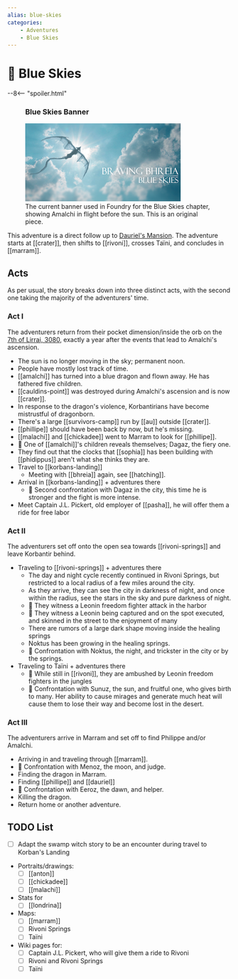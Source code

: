 ```yaml
---
alias: blue-skies
categories:
    - Adventures
    - Blue Skies
---
```

# 🔐 Blue Skies

--8<-- "spoiler.html"

<figure class="infobox right">
  <h3>Blue Skies Banner</h3>
  <a href="/assets/images/blue-skies-banner-full.png">
    <img src="/assets/images/blue-skies-banner-tiny.png" />
  </a>
  <figcaption>
    The current banner used in Foundry for the Blue Skies chapter, showing Amalchi in flight before the sun. This is an original piece.
  </figcaption>
</figure>

This adventure is a direct follow up to [Dauriel's Mansion](../dauriels-mansion/index.md). The adventure starts at [[crater]], then shifts to [[rivoni]], crosses Taïni, and concludes in [[marram]].

## Acts

As per usual, the story breaks down into three distinct acts, with the second one taking the majority of the adventurers' time.

### Act I

The adventurers return from their pocket dimension/inside the orb on the [7th of Lirrai, 3080](../../lore/timeline.md), exactly a year after the events that lead to Amalchi's ascension.

- The sun is no longer moving in the sky; permanent noon.
- People have mostly lost track of time.
- [[amalchi]] has turned into a blue dragon and flown away. He has fathered five children.
- [[cauldins-point]] was destroyed during Amalchi's ascension and is now [[crater]].
- In response to the dragon's violence, Korbantirians have become mistrustful of dragonborn.
- There's a large [[survivors-camp]] run by [[au]] outside [[crater]].
- [[phillipe]] should have been back by now, but he's missing.
- [[malachi]] and [[chickadee]] went to Marram to look for [[phillipe]].
- 🐉 One of [[amalchi]]'s children reveals themselves; Dagaz, the fiery one.
- They find out that the clocks that [[sophia]] has been building with [[phidippus]] aren't what she thinks they are.
- Travel to [[korbans-landing]]
  - Meeting with [[bhreia]] again, see [[hatching]].
- Arrival in [[korbans-landing]] + adventures there
  - 🐉 Second confrontation with Dagaz in the city, this time he is stronger and the fight is more intense.
- Meet Captain J.L. Pickert, old employer of [[pasha]], he will offer them a ride for free labor

### Act II

The adventurers set off onto the open sea towards [[rivoni-springs]] and leave Korbantir behind.

- Traveling to [[rivoni-springs]] + adventures there
  - The day and night cycle recently continued in Rivoni Springs, but restricted to a local radius of a few miles around the city.
  - As they arrive, they can see the city in darkness of night, and once within the radius, see the stars in the sky and pure darkness of night.
  - 🦁 They witness a Leonin freedom fighter attack in the harbor
  - 🦁 They witness a Leonin being captured and on the spot executed, and skinned in the street to the enjoyment of many
  - There are rumors of a large dark shape moving inside the healing springs
  - Noktus has been growing in the healing springs.
  - 🐉 Confrontation with Noktus, the night, and trickster in the city or by the springs.
- Traveling to Taïni + adventures there
  - 🦁 While still in [[rivoni]], they are ambushed by Leonin freedom fighters in the jungles
  - 🐉 Confrontation with Sunuz, the sun, and fruitful one, who gives birth to many. Her ability to cause mirages and generate much heat will cause them to lose their way and become lost in the desert.

### Act III

The adventurers arrive in Marram and set off to find Philippe and/or Amalchi.

- Arriving in and traveling through [[marram]].
- 🐉 Confrontation with Menoz, the moon, and judge.
- Finding the dragon in Marram.
- Finding [[phillipe]] and [[dauriel]]
- 🐉 Confrontation with Eeroz, the dawn, and helper.
- Killing the dragon.
- Return home or another adventure.

## TODO List

- [ ] Adapt the swamp witch story to be an encounter during travel to Korban's Landing
- Portraits/drawings:
  - [ ] [[anton]]
  - [ ] [[chickadee]]
  - [ ] [[malachi]]
- Stats for
  - [ ] [[londrina]]
- Maps:
  - [ ] [[marram]]
  - [ ] Rivoni Springs
  - [ ] Taïni
- Wiki pages for:
  - [ ] Captain J.L. Pickert, who will give them a ride to Rivoni
  - [ ] Rivoni and Rivoni Springs
  - [ ] Taïni
